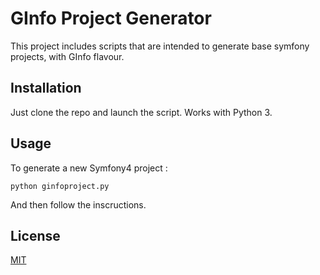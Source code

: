 # GInfo Project Generator

This project includes scripts that are intended to generate base symfony projects, with GInfo flavour.

## Installation

Just clone the repo and launch the script. Works with Python 3. 

## Usage

To generate a new Symfony4 project :

```shell
python ginfoproject.py
```

And then follow the inscructions. 

## License
[MIT](https://choosealicense.com/licenses/mit/)